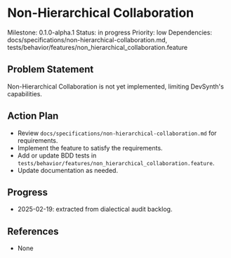 # Non-Hierarchical Collaboration
Milestone: 0.1.0-alpha.1
Status: in progress
Priority: low
Dependencies: docs/specifications/non-hierarchical-collaboration.md, tests/behavior/features/non_hierarchical_collaboration.feature

## Problem Statement
Non-Hierarchical Collaboration is not yet implemented, limiting DevSynth's capabilities.


## Action Plan
- Review `docs/specifications/non-hierarchical-collaboration.md` for requirements.
- Implement the feature to satisfy the requirements.
- Add or update BDD tests in `tests/behavior/features/non_hierarchical_collaboration.feature`.
- Update documentation as needed.

## Progress
- 2025-02-19: extracted from dialectical audit backlog.

## References
- None

